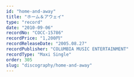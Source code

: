 ```yaml
---
id: "home-and-away"
title: "ホーム＆アウェイ"
type: "record"
date: "2010-09-06"
recordNo: "COCC-15786"
recordPrice: "1,200円"
recordReleaseDate: "2005.08.27"
recordPublisher: "COLUMBIA MUSIC ENTERTAINMENT"
recordType: "Maxi Single"
order: 305
slug: "discography/home-and-away"
---
```



